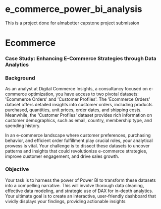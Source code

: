 # e_commerce_power_bi_analysis
This is a project done for almabetter capstone project submission
# Ecommerce

### **Case Study: Enhancing E-Commerce Strategies through Data Analytics**

### **Background**

As an analyst at Digital Commerce Insights, a consultancy focused on e-commerce optimization, 
you have access to two pivotal datasets: 'Ecommerce Orders' and 'Customer Profiles'. 
The 'Ecommerce Orders' dataset offers detailed insights into customer orders, including products purchased, quantities, unit prices, order dates, and shipping costs.
Meanwhile, the 'Customer Profiles' dataset provides rich information on customer demographics, such as email, country, membership type, and spending history.

In an e-commerce landscape where customer preferences, purchasing behavior, and efficient order fulfillment play crucial roles, your analytical prowess is vital. 
Your challenge is to dissect these datasets to uncover patterns and insights that could revolutionize e-commerce strategies, improve customer engagement, and drive sales growth.


### **Objective**

Your task is to harness the power of Power BI to transform these datasets into a compelling narrative. 
This will involve thorough data cleaning, effective data modeling, and strategic use of DAX for in-depth analytics. 
Your ultimate goal is to create an interactive, user-friendly dashboard that vividly displays your findings, providing actionable insights
